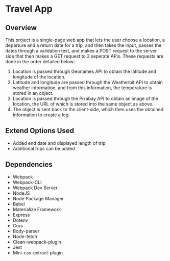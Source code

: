 # Travel App
## Overview
This project is a single-page web app that lets the user choose a location, a departure and a return date for a trip, and then takes the input, passes the dates through a validation test, and makes a POST request to the server side that then makes a GET request to 3 seperate APIs. These requests are done in the order detailed below:

1. Location is passed through Geonames API to obtain the latitude and longitude of the location.
2. Latitude and longitude are passed through the Weatherbit API to obtain weather information, and from this information, the temperature is stored in an object.
3. Location is passed through the Pixabay API to obtain an image of the location, the URL of which is stored into the same object as above.
4. The object is sent back to the client-side, which then uses the obtained information to create a log.

## Extend Options Used
- Added end date and displayed length of trip
- Additional trips can be added

## Dependencies
- Webpack
- Webpack-CLI
- Webpack Dev Server
- NodeJS
- Node Package Manager
- Babel
- Materialize Framework
- Express
- Dotenv
- Cors
- Body-parser
- Node-fetch
- Clean-webpack-plugin
- Jest
- Mini-css-extract-plugin

